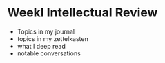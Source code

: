 # Weekl Intellectual Review

- Topics in my journal
- topics in my zettelkasten
- what I deep read
- notable conversations

